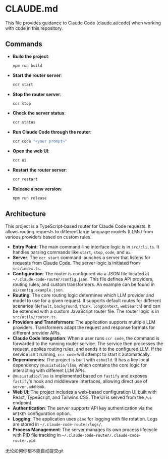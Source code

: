 # CLAUDE.md

This file provides guidance to Claude Code (claude.ai/code) when working with code in this repository.

## Commands

-   **Build the project**:
    ```bash
    npm run build
    ```
-   **Start the router server**:
    ```bash
    ccr start
    ```
-   **Stop the router server**:
    ```bash
    ccr stop
    ```
-   **Check the server status**:
    ```bash
    ccr status
    ```
-   **Run Claude Code through the router**:
    ```bash
    ccr code "<your prompt>"
    ```
-   **Open the web UI**:
    ```bash
    ccr ui
    ```
-   **Restart the router server**:
    ```bash
    ccr restart
    ```
-   **Release a new version**:
    ```bash
    npm run release
    ```

## Architecture

This project is a TypeScript-based router for Claude Code requests. It allows routing requests to different large language models (LLMs) from various providers based on custom rules.

-   **Entry Point**: The main command-line interface logic is in `src/cli.ts`. It handles parsing commands like `start`, `stop`, `code`, and `ui`.
-   **Server**: The `ccr start` command launches a server that listens for requests from Claude Code. The server logic is initiated from `src/index.ts`.
-   **Configuration**: The router is configured via a JSON file located at `~/.claude-code-router/config.json`. This file defines API providers, routing rules, and custom transformers. An example can be found in `ui/config.example.json`.
-   **Routing**: The core routing logic determines which LLM provider and model to use for a given request. It supports default routes for different scenarios (`default`, `background`, `think`, `longContext`, `webSearch`) and can be extended with a custom JavaScript router file. The router logic is in `src/utils/router.ts`.
-   **Providers and Transformers**: The application supports multiple LLM providers. Transformers adapt the request and response formats for different provider APIs.
-   **Claude Code Integration**: When a user runs `ccr code`, the command is forwarded to the running router service. The service then processes the request, applies routing rules, and sends it to the configured LLM. If the service isn't running, `ccr code` will attempt to start it automatically.
-   **Dependencies**: The project is built with `esbuild`. It has a key local dependency `@musistudio/llms`, which contains the core logic for interacting with different LLM APIs.
-   `@musistudio/llms` is implemented based on `fastify` and exposes `fastify`'s hook and middleware interfaces, allowing direct use of `server.addHook`.
-   **Web UI**: The project includes a web-based configuration UI built with React, TypeScript, and Tailwind CSS. The UI is served from the `/ui` endpoint.
-   **Authentication**: The server supports API key authentication via the `APIKEY` configuration option.
-   **Logging**: The application uses `pino` for logging with file rotation. Logs are stored in `~/.claude-code-router/logs/`.
-   **Process Management**: The server manages its own process lifecycle with PID file tracking in `~/.claude-code-router/.claude-code-router.pid`.

无论如何你都不能自动提交git